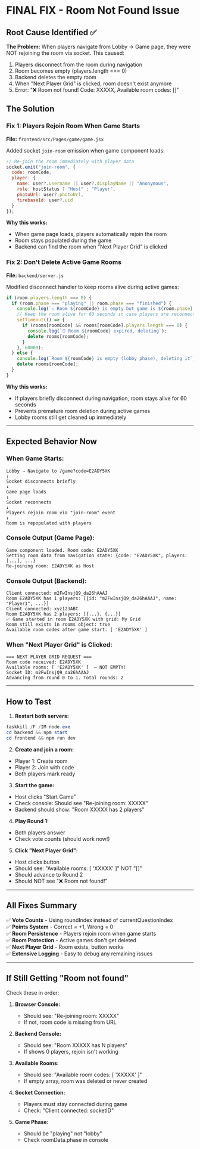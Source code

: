 # FINAL FIX - Room Not Found Issue

## Root Cause Identified ✅

**The Problem:**
When players navigate from Lobby → Game page, they were NOT rejoining the room via socket. This caused:
1. Players disconnect from the room during navigation
2. Room becomes empty (players.length === 0)
3. Backend deletes the empty room
4. When "Next Player Grid" is clicked, room doesn't exist anymore
5. Error: "❌ Room not found! Code: XXXXX, Available room codes: []"

## The Solution

### Fix 1: Players Rejoin Room When Game Starts
**File:** `frontend/src/Pages/game/game.jsx`

Added socket `join-room` emission when game component loads:

```javascript
// Re-join the room immediately with player data
socket.emit("join-room", {
  code: roomCode,
  player: {
    name: user?.username || user?.displayName || "Anonymous",
    role: hostStatus ? "Host" : "Player",
    photoUrl: user?.photoUrl,
    firebaseId: user?.uid
  }
});
```

**Why this works:**
- When game page loads, players automatically rejoin the room
- Room stays populated during the game
- Backend can find the room when "Next Player Grid" is clicked

### Fix 2: Don't Delete Active Game Rooms
**File:** `backend/server.js`

Modified disconnect handler to keep rooms alive during active games:

```javascript
if (room.players.length === 0) {
  if (room.phase === "playing" || room.phase === "finished") {
    console.log(`⚠️ Room ${roomCode} is empty but game is ${room.phase}, keeping room for 60 seconds`);
    // Keep the room alive for 60 seconds in case players are reconnecting
    setTimeout(() => {
      if (rooms[roomCode] && rooms[roomCode].players.length === 0) {
        console.log(`⏰ Room ${roomCode} expired, deleting`);
        delete rooms[roomCode];
      }
    }, 60000);
  } else {
    console.log(`Room ${roomCode} is empty (lobby phase), deleting it`);
    delete rooms[roomCode];
  }
}
```

**Why this works:**
- If players briefly disconnect during navigation, room stays alive for 60 seconds
- Prevents premature room deletion during active games
- Lobby rooms still get cleaned up immediately

---

## Expected Behavior Now

### When Game Starts:
```
Lobby → Navigate to /game?code=E2ADY5XK
↓
Socket disconnects briefly
↓
Game page loads
↓
Socket reconnects
↓
Players rejoin room via "join-room" event
↓
Room is repopulated with players
```

### Console Output (Game Page):
```
Game component loaded. Room code: E2ADY5XK
Setting room data from navigation state: {code: "E2ADY5XK", players: [...], ...}
Re-joining room: E2ADY5XK as Host
```

### Console Output (Backend):
```
Client connected: m2FwInsjQ9_da26hAAAJ
Room E2ADY5XK has 1 players: [{id: "m2FwInsjQ9_da26hAAAJ", name: "Player1", ...}]
Client connected: xyz123ABC
Room E2ADY5XK has 2 players: [{...}, {...}]
✅ Game started in room E2ADY5XK with grid: My Grid
Room still exists in rooms object: true
Available room codes after game start: [ 'E2ADY5XK' ]
```

### When "Next Player Grid" is Clicked:
```
=== NEXT PLAYER GRID REQUEST ===
Room code received: E2ADY5XK
Available rooms: [ 'E2ADY5XK' ]  ← NOT EMPTY!
Socket ID: m2FwInsjQ9_da26hAAAJ
Advancing from round 0 to 1. Total rounds: 2
```

---

## How to Test

1. **Restart both servers:**
```powershell
taskkill /F /IM node.exe
cd backend && npm start
cd frontend && npm run dev
```

2. **Create and join a room:**
- Player 1: Create room
- Player 2: Join with code
- Both players mark ready

3. **Start the game:**
- Host clicks "Start Game"
- Check console: Should see "Re-joining room: XXXXX"
- Backend should show: "Room XXXXX has 2 players"

4. **Play Round 1:**
- Both players answer
- Check vote counts (should work now!)

5. **Click "Next Player Grid":**
- Host clicks button
- Should see: "Available rooms: [ 'XXXXX' ]" NOT "[]"
- Should advance to Round 2
- Should NOT see "❌ Room not found!"

---

## All Fixes Summary

✅ **Vote Counts** - Using roundIndex instead of currentQuestionIndex  
✅ **Points System** - Correct = +1, Wrong = 0  
✅ **Room Persistence** - Players rejoin room when game starts  
✅ **Room Protection** - Active games don't get deleted  
✅ **Next Player Grid** - Room exists, button works  
✅ **Extensive Logging** - Easy to debug any remaining issues  

---

## If Still Getting "Room not found"

Check these in order:

1. **Browser Console:**
   - Should see: "Re-joining room: XXXXX"
   - If not, room code is missing from URL

2. **Backend Console:**
   - Should see: "Room XXXXX has N players"
   - If shows 0 players, rejoin isn't working

3. **Available Rooms:**
   - Should see: "Available room codes: [ 'XXXXX' ]"
   - If empty array, room was deleted or never created

4. **Socket Connection:**
   - Players must stay connected during game
   - Check: "Client connected: socketID"

5. **Game Phase:**
   - Should be "playing" not "lobby"
   - Check roomData.phase in console

